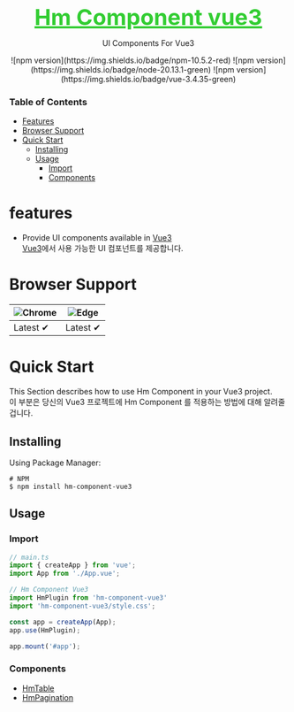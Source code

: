 <br><br/>
<div align="center">
   <a href="https://github.com/HmComponent/hm-component-vue" style="color: limegreen; font-size: 40px; font-weight: bold">Hm Component vue3</a><br>
</div>

<p align="center">UI Components For Vue3</p>

<div align="center">
    ![npm version](https://img.shields.io/badge/npm-10.5.2-red)
    ![npm version](https://img.shields.io/badge/node-20.13.1-green)
    ![npm version](https://img.shields.io/badge/vue-3.4.35-green)
</div>

### Table of Contents
 - [Features](#features)
 - [Browser Support](#browser-support)
 - [Quick Start](#quick-start)
   - [Installing](#installing)
   - [Usage](#usage)
     - [Import](#import)
     - [Components](#components)

# features
 - Provide UI components available in [Vue3](https://vuejs.org/)<br>
   [Vue3](https://vuejs.org/)에서 사용 가능한 UI 컴포넌트를 제공합니다.
# Browser Support

| ![Chrome](https://raw.githubusercontent.com/alrra/browser-logos/main/src/chrome/chrome_48x48.png) | ![Edge](https://raw.githubusercontent.com/alrra/browser-logos/main/src/edge/edge_48x48.png) |
|---------------------------------------------------------------------------------------------------|---------------------------------------------------------------------------------------------|
| Latest ✔                                                                                          | Latest ✔                                                                                    |


# Quick Start
This Section describes how to use Hm Component in your Vue3 project. <br>
이 부분은 당신의 Vue3 프로젝트에 Hm Component 를 적용하는 방법에 대해 알려줄겁니다.

## Installing
Using Package Manager:

```shell
# NPM
$ npm install hm-component-vue3
```

## Usage
### Import

```ts
// main.ts
import { createApp } from 'vue';
import App from './App.vue';

// Hm Component Vue3
import HmPlugin from 'hm-component-vue3'
import 'hm-component-vue3/style.css';

const app = createApp(App);
app.use(HmPlugin);

app.mount('#app');
```

### Components
 - [HmTable](/src/components/HmTable)
 - [HmPagination](/src/components/HmPagination)